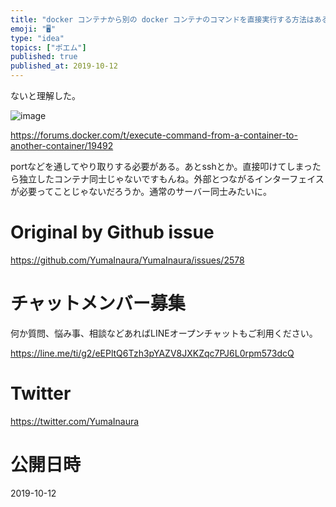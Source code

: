 ```yaml
---
title: "docker コンテナから別の docker コンテナのコマンドを直接実行する方法はあるのか？ のメモ。"
emoji: "🖥"
type: "idea"
topics: ["ポエム"]
published: true
published_at: 2019-10-12
---
```


ないと理解した。


![image](https://user-images.githubusercontent.com/13635059/66696038-2ef4f100-ed03-11e9-9994-17a5e1edd9bb.png)

https://forums.docker.com/t/execute-command-from-a-container-to-another-container/19492

portなどを通してやり取りする必要がある。あとsshとか。直接叩けてしまったら独立したコンテナ同士じゃないですもんね。外部とつながるインターフェイスが必要ってことじゃないだろうか。通常のサーバー同士みたいに。


# Original by Github issue

https://github.com/YumaInaura/YumaInaura/issues/2578








<!-- Update From Qiita API -->

# チャットメンバー募集


何か質問、悩み事、相談などあればLINEオープンチャットもご利用ください。

https://line.me/ti/g2/eEPltQ6Tzh3pYAZV8JXKZqc7PJ6L0rpm573dcQ





# Twitter


https://twitter.com/YumaInaura


<!-- Update From Qiita API -->



# 公開日時

2019-10-12

